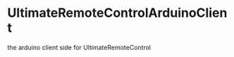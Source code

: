 UltimateRemoteControlArduinoClient
==================================

the arduino client side for UltimateRemoteControl
